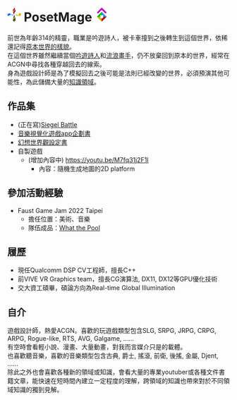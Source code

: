 # <img src="/Icon/Design/4Element.svg" Height="32" /> PosetMage <img src="/Icon/Transparent/POM.png" Height="32" />

前世為年齡314的精靈，職業是吟遊詩人，被卡車撞到之後轉生到這個世界，依稀還記得[原本世界的樣貌](https://posetmage.github.io)。  
在這個世界雖然繼續當個[吟遊詩人](https://www.youtube.com/playlist?list=PLPCB8U8InbbtVzkpDruYrB3TSDP-FPZpD)和[流浪畫手](https://www.facebook.com/QuantumNecro)，仍不放棄回到原本的世界，經常在ACGN中尋找各種穿越回去的線索。  
身為遊戲設計師是為了模擬回去之後可能是法則已經改變的世界，必須預演其他可能性，為此儲備大量的[知識領域](https://github.com/QuantumNecro/Knowledge)。  

## 作品集
* (正在寫)[Siegel Battle](./Siegel%20Battle/)
* [音樂視覺化遊戲app企劃書](https://github.com/posetmage/-app-)
* [幻想世界觀設定書](https://posetmage.github.io)
* 自製遊戲
  * (增加內容中) https://youtu.be/M7fq31j2F1I
    * 內容：隨機生成地圖的2D platform

## 參加活動經驗
* Faust Game Jam 2022 Taipei
  * 擔任位置：美術、音樂
  * 隊伍成品：[What the Pool](https://yanagiragi.itch.io/what-the-pool)

## 履歷
* 現任Qualcomm DSP CV工程師，擅長C++
* 前VIVE VR Graphics team，擅長CG演算法, DX11, DX12等GPU優化技術
* 交大資工碩畢，碩論方向為Real-time Global Illumination

## 自介
遊戲設計師，熱愛ACGN。喜歡的玩遊戲類型包含SLG, SRPG, JRPG, CRPG, ARPG, Rogue-like, RTS, AVG, Galgame, ......  
有空時會看輕小說、漫畫、大量動畫，對我而言媒介只是的載體。  
也喜歡聽音樂，喜歡的音樂類型包含古典, 爵士, 搖滾, 前衛, 後搖, 金屬, Djent, ......  
除此之外也會喜歡各種新的領域或知識，會看大量的專業youtuber或各種文件書籍文章，能快速在短時間內建立一定程度的理解，跨領域的知識也帶來對於不同領域知識的獨到見解。  

